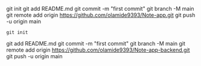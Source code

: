   git init
  git add README.md
  git commit -m "first commit"
  git branch -M main
  git remote add origin https://github.com/olamide9393/Note-app.git
  git push -u origin main










    git init
  git add README.md
  git commit -m "first commit"
  git branch -M main
  git remote add origin https://github.com/olamide9393/Note-app-backend.git
  git push -u origin main